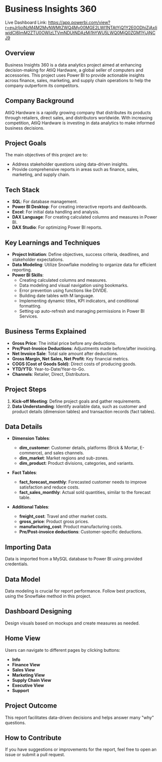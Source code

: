 # Business Insights 360

Live Dashboard Link: https://app.powerbi.com/view?r=eyJrIjoiNzM4M2MyNWMtZWQ4My00MGE2LWI1NTAtYjQ1Y2E0ODhiZjAxIiwidCI6ImM2ZTU0OWIzLTVmNDUtNDAzMi1hYWU5LWQ0MjQ0ZGM1YjJjNCJ9

## Overview

Business Insights 360 is a data analytics project aimed at enhancing decision-making for AtliQ Hardware, a global seller of computers and accessories. This project uses Power BI to provide actionable insights across finance, sales, marketing, and supply chain operations to help the company outperform its competitors.

## Company Background

AtliQ Hardware is a rapidly growing company that distributes its products through retailers, direct sales, and distributors worldwide. With increasing competition, AtliQ Hardware is investing in data analytics to make informed business decisions.

## Project Goals

The main objectives of this project are to:
- Address stakeholder questions using data-driven insights.
- Provide comprehensive reports in areas such as finance, sales, marketing, and supply chain.

## Tech Stack

- **SQL**: For database management.
- **Power BI Desktop**: For creating interactive reports and dashboards.
- **Excel**: For initial data handling and analysis.
- **DAX Language**: For creating calculated columns and measures in Power BI.
- **DAX Studio**: For optimizing Power BI reports.

## Key Learnings and Techniques

- **Project Initiation**: Define objectives, success criteria, deadlines, and stakeholder expectations.
- **Data Modeling**: Utilize Snowflake modeling to organize data for efficient reporting.
- **Power BI Skills**:
  - Creating calculated columns and measures.
  - Data modeling and visual navigation using bookmarks.
  - Error prevention using functions like DIVIDE.
  - Building date tables with M language.
  - Implementing dynamic titles, KPI indicators, and conditional formatting.
  - Setting up auto-refresh and managing permissions in Power BI Services.

## Business Terms Explained

- **Gross Price**: The initial price before any deductions.
- **Pre/Post-Invoice Deductions**: Adjustments made before/after invoicing.
- **Net Invoice Sale**: Total sale amount after deductions.
- **Gross Margin, Net Sales, Net Profit**: Key financial metrics.
- **COGS (Cost of Goods Sold)**: Direct costs of producing goods.
- **YTD/YTG**: Year-to-Date/Year-to-Go.
- **Channels**: Retailer, Direct, Distributors.

## Project Steps

1. **Kick-off Meeting**: Define project goals and gather requirements.
2. **Data Understanding**: Identify available data, such as customer and product details (dimension tables) and transaction records (fact tables).

## Data Details

- **Dimension Tables**:
  - **dim_customer**: Customer details, platforms (Brick & Mortar, E-commerce), and sales channels.
  - **dim_market**: Market regions and sub-zones.
  - **dim_product**: Product divisions, categories, and variants.

- **Fact Tables**:
  - **fact_forecast_monthly**: Forecasted customer needs to improve satisfaction and reduce costs.
  - **fact_sales_monthly**: Actual sold quantities, similar to the forecast table.

- **Additional Tables**:
  - **freight_cost**: Travel and other market costs.
  - **gross_price**: Product gross prices.
  - **manufacturing_cost**: Product manufacturing costs.
  - **Pre/Post-invoice deductions**: Customer-specific deductions.

## Importing Data

Data is imported from a MySQL database to Power BI using provided credentials.

## Data Model

Data modeling is crucial for report performance. Follow best practices, using the Snowflake method in this project.

## Dashboard Designing
Design visuals based on mockups and create measures as needed.

## Home View
Users can navigate to different pages by clicking buttons:
- **Info**
- **Finance View**
- **Sales View**
- **Marketing View**
- **Supply Chain View**
- **Executive View**
- **Support**

## Project Outcome

This report facilitates data-driven decisions and helps answer many "why" questions.

## How to Contribute

If you have suggestions or improvements for the report, feel free to open an issue or submit a pull request.


